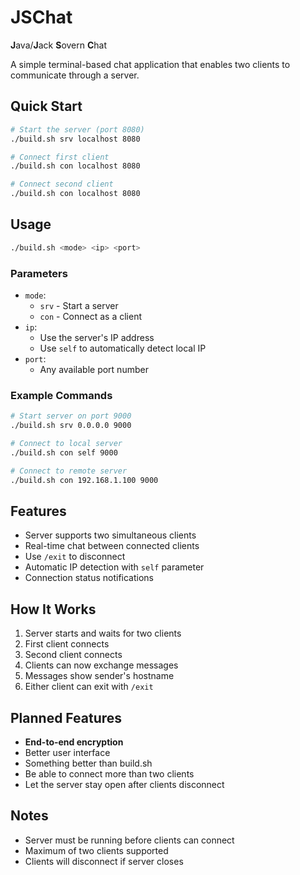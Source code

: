 # JSChat
**J**ava/**J**ack **S**overn **C**hat

A simple terminal-based chat application that enables two clients to communicate through a server.

## Quick Start

```bash
# Start the server (port 8080)
./build.sh srv localhost 8080

# Connect first client
./build.sh con localhost 8080

# Connect second client
./build.sh con localhost 8080
```

## Usage

```bash
./build.sh <mode> <ip> <port>
```

### Parameters

- `mode`: 
  - `srv` - Start a server
  - `con` - Connect as a client
- `ip`:
  - Use the server's IP address
  - Use `self` to automatically detect local IP
- `port`:
  - Any available port number

### Example Commands

```bash
# Start server on port 9000
./build.sh srv 0.0.0.0 9000

# Connect to local server
./build.sh con self 9000

# Connect to remote server
./build.sh con 192.168.1.100 9000
```

## Features

- Server supports two simultaneous clients
- Real-time chat between connected clients
- Use `/exit` to disconnect
- Automatic IP detection with `self` parameter
- Connection status notifications

## How It Works

1. Server starts and waits for two clients
2. First client connects
3. Second client connects
4. Clients can now exchange messages
5. Messages show sender's hostname
6. Either client can exit with `/exit`

## Planned Features
- **End-to-end encryption**
- Better user interface
- Something better than build.sh
- Be able to connect more than two clients
- Let the server stay open after clients disconnect

## Notes

- Server must be running before clients can connect
- Maximum of two clients supported
- Clients will disconnect if server closes
